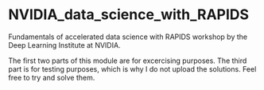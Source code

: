 # NVIDIA_data_science_with_RAPIDS
Fundamentals of accelerated data science with RAPIDS workshop by the Deep Learning Institute at NVIDIA.

The first two parts of this module are for excercising purposes. The third part is for testing purposes, which is why I do not upload the solutions. Feel free to try and solve them.
